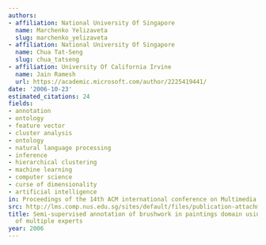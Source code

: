 ```yaml
---
authors:
- affiliation: National University Of Singapore
  name: Marchenko Yelizaveta
  slug: marchenko_yelizaveta
- affiliation: National University Of Singapore
  name: Chua Tat-Seng
  slug: chua_tatseng
- affiliation: University Of California Irvine
  name: Jain Ramesh
  url: https://academic.microsoft.com/author/2225419441/
date: '2006-10-23'
estimated_citations: 24
fields:
- annotation
- ontology
- feature vector
- cluster analysis
- ontology
- natural language processing
- inference
- hierarchical clustering
- machine learning
- computer science
- curse of dimensionality
- artificial intelligence
in: Proceedings of the 14th ACM international conference on Multimedia
src: http://lms.comp.nus.edu.sg/sites/default/files/publication-attachments/acmmm06-art-liza.pdf
title: Semi-supervised annotation of brushwork in paintings domain using serial combinations
  of multiple experts
year: 2006
---
```

